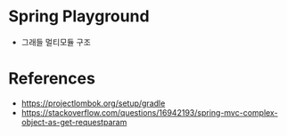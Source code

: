 # Spring Playground

- 그래들 멀티모듈 구조

# References

- https://projectlombok.org/setup/gradle
- https://stackoverflow.com/questions/16942193/spring-mvc-complex-object-as-get-requestparam